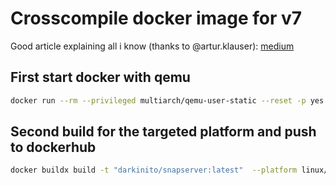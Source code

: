 # Crosscompile docker image for v7

Good article explaining all i know (thanks to @artur.klauser):
[medium](https://medium.com/@artur.klauser/building-multi-architecture-docker-images-with-buildx-27d80f7e2408)

## First start docker with qemu

``` bash
docker run --rm --privileged multiarch/qemu-user-static --reset -p yes
```

## Second build for the targeted platform and push to dockerhub
``` bash
docker buildx build -t "darkinito/snapserver:latest"  --platform linux/amd64,linux/arm64,linux/arm/v7,linux/arm/v6 --push .
```

